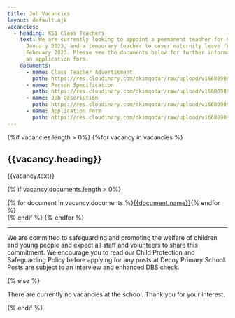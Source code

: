```yaml
---
title: Job Vacancies
layout: default.njk
vacancies:
  - heading: KS1 Class Teachers
    text: W﻿e are currently looking to appoint a permanent teacher for KS1 from
      January 2023, and a temporary teacher to cover maternity leave from
      February 2023. Please see the documents below for further information and
      an application form.
    documents:
      - name: Class Teacher Advertisment
        path: https://res.cloudinary.com/dkimqodar/raw/upload/v1668098982/vacancies/Teacher_advertisment_qke4pv.docx
      - name: Person Specification
        path: https://res.cloudinary.com/dkimqodar/raw/upload/v1668098981/vacancies/Person_spec_x1a60a.docx
      - name: Job Description
        path: https://res.cloudinary.com/dkimqodar/raw/upload/v1668098981/vacancies/Class_teacher_job_description_cexedn.docx
      - name: Application Form
        path: https://res.cloudinary.com/dkimqodar/raw/upload/v1668098982/vacancies/Application_form_-_teaching_urjocz.docx
---
```


{%if vacancies.length > 0%}
{%for vacancy in vacancies %}

<h2>{{vacancy.heading}}</h2>

{{vacancy.text}}

{% if vacancy.documents.length > 0%}

<div class="content-grid">
{% for document in vacancy.documents %}<a href="{{document.path}}">{{document.name}}</a>{% endfor %}
</div>
{% endif %}
{% endfor %}
<hr>
<p>We are committed to safeguarding and promoting the welfare of children and young people and expect all staff and volunteers to share this commitment. We encourage you to read our Child Protection and Safeguarding Policy before applying for any posts at Decoy Primary School. Posts are subject to an interview and enhanced DBS check.</p>
{% else %}
<p>There are currently no vacancies at the school. Thank you for your interest.</p>
{% endif %}
